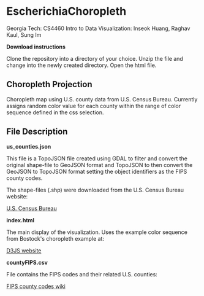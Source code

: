 # EscherichiaChoropleth
Georgia Tech: CS4460 Intro to Data Visualization: Inseok Huang, Raghav Kaul, Sung Im

**Download instructions**

Clone the repository into a directory of your choice. Unzip the file and change into the newly created directory. Open the html file.

## Choropleth Projection
Choropleth map using U.S. county data from U.S. Census Bureau. Currently assigns random color value for each county within the range of color sequence defined in the css selection.

## File Description
**us_counties.json** 

This file is a TopoJSON file created using GDAL to filter and convert the original shape-file to GeoJSON format and TopoJSON to then convert the GeoJSON to TopoJSON format setting the object identifiers as the FIPS county codes.

The shape-files (.shp) were downloaded from the U.S. Census Bureau website:

[U.S. Census Bureau](http://www.census.gov/geo/maps-data/data/tiger-line.html)

**index.html**

The main display of the visualization. Uses the example color sequence from Bostock's choropleth example at:

[D3JS website](d3js.org)

**countyFIPS.csv**

File contains the FIPS codes and their related U.S. counties:

[FIPS county codes wiki](https://en.wikipedia.org/wiki/FIPS_county_code)
